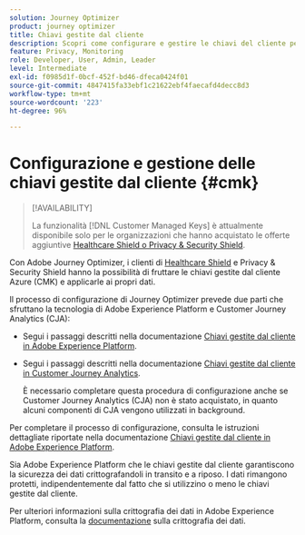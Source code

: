 ```yaml
---
solution: Journey Optimizer
product: journey optimizer
title: Chiavi gestite dal cliente
description: Scopri come configurare e gestire le chiavi del cliente per Adobe Journey Optimizer.
feature: Privacy, Monitoring
role: Developer, User, Admin, Leader
level: Intermediate
exl-id: f0985d1f-0bcf-452f-bd46-dfeca0424f01
source-git-commit: 4847415fa33ebf1c21622ebf4faecafd4decc8d3
workflow-type: tm+mt
source-wordcount: '223'
ht-degree: 96%

---
```


# Configurazione e gestione delle chiavi gestite dal cliente {#cmk}

>[!AVAILABILITY]
>
>La funzionalità [!DNL Customer Managed Keys] è attualmente disponibile solo per le organizzazioni che hanno acquistato le offerte aggiuntive [Healthcare Shield o Privacy &amp; Security Shield](https://experienceleague.adobe.com/docs/events/customer-data-management-voices-recordings/governance/healthcare-shield.html?lang=it).

Con Adobe Journey Optimizer, i clienti di [Healthcare Shield](https://www.adobe.com/trust/compliance/hipaa-ready.html) e Privacy &amp; Security Shield hanno la possibilità di fruttare le chiavi gestite dal cliente Azure (CMK) e applicarle ai propri dati.

Il processo di configurazione di Journey Optimizer prevede due parti che sfruttano la tecnologia di Adobe Experience Platform e Customer Journey Analytics (CJA):

* Segui i passaggi descritti nella documentazione [Chiavi gestite dal cliente in Adobe Experience Platform](https://experienceleague.adobe.com/docs/experience-platform/landing/governance-privacy-security/customer-managed-keys.html).
* Segui i passaggi descritti nella documentazione [Chiavi gestite dal cliente in Customer Journey Analytics](https://experienceleague.adobe.com/docs/analytics-platform/using/cja-privacy/cmk.html?lang=it).

  È necessario completare questa procedura di configurazione anche se Customer Journey Analytics (CJA) non è stato acquistato, in quanto alcuni componenti di CJA vengono utilizzati in background.

Per completare il processo di configurazione, consulta le istruzioni dettagliate riportate nella documentazione [Chiavi gestite dal cliente in Adobe Experience Platform](https://experienceleague.adobe.com/docs/experience-platform/landing/governance-privacy-security/encryption.html?lang=it).

Sia Adobe Experience Platform che le chiavi gestite dal cliente garantiscono la sicurezza dei dati crittografandoli in transito e a riposo. I dati rimangono protetti, indipendentemente dal fatto che si utilizzino o meno le chiavi gestite dal cliente.

Per ulteriori informazioni sulla crittografia dei dati in Adobe Experience Platform, consulta la [documentazione](https://experienceleague.adobe.com/docs/experience-platform/landing/governance-privacy-security/encryption.html?lang=it) sulla crittografia dei dati.
